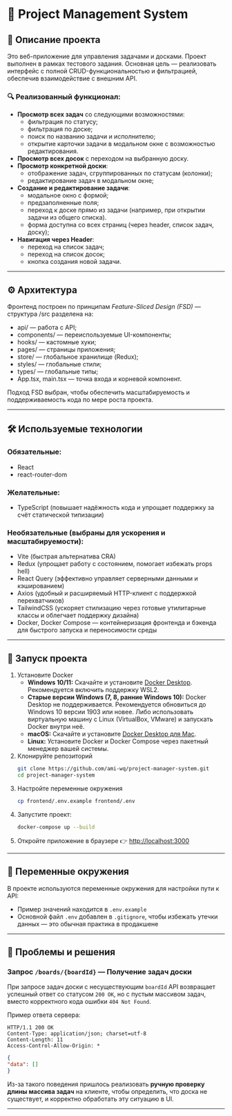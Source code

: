 # 📌 Project Management System

## 🧩 Описание проекта

Это веб-приложение для управления задачами и досками. Проект выполнен в рамках тестового задания. Основная цель — реализовать интерфейс с полной CRUD-функциональностью и фильтрацией, обеспечив взаимодействие с внешним API.

### 🔍 Реализованный функционал:
- **Просмотр всех задач** со следующими возможностями:
  - фильтрация по статусу;
  - фильтрация по доске;
  - поиск по названию задачи и исполнителю;
  - открытие карточки задачи в модальном окне с возможностью редактирования.
- **Просмотр всех досок** с переходом на выбранную доску.
- **Просмотр конкретной доски**:
  - отображение задач, сгруппированных по статусам (колонки);
  - редактирование задач в модальном окне;
- **Создание и редактирование задачи**:
   - модальное окно с формой;
   - предзаполненные поля;
   - переход к доске прямо из задачи (например, при открытии задачи из общего списка).
   - форма доступна со всех страниц (через header, список задач, доску);
- **Навигация через Header**:
  - переход на список задач;
  - переход на список досок;
  - кнопка создания новой задачи.

---

## ⚙️ Архитектура

Фронтенд построен по принципам *Feature-Sliced Design (FSD)* — структура /src разделена на:

- api/ — работа с API;
- components/ — переиспользуемые UI-компоненты;
- hooks/ — кастомные хуки;
- pages/ — страницы приложения;
- store/ — глобальное хранилище (Redux);
- styles/ — глобальные стили;
- types/ — глобальные типы;
- App.tsx, main.tsx — точка входа и корневой компонент.

Подход FSD выбран, чтобы обеспечить масштабируемость и поддерживаемость кода по мере роста проекта.

---

## 🛠️ Используемые технологии

### Обязательные:
- React
- react-router-dom

### Желательные:
- TypeScript (повышает надёжность кода и упрощает поддержку за счёт статической типизации)

### Необязательные (выбраны для ускорения и масштабируемости):
- Vite (быстрая альтернатива CRA)
- Redux (упрощает работу с состоянием, помогает избежать props hell)
- React Query (эффективно управляет серверными данными и кэшированием)
- Axios (удобный и расширяемый HTTP-клиент с поддержкой перехватчиков)
- TailwindCSS (ускоряет стилизацию через готовые утилитарные классы и облегчает поддержку дизайна)
- Docker, Docker Compose — контейнеризация фронтенда и бэкенда для быстрого запуска и переносимости среды

---

## 🚀 Запуск проекта

1. Установите Docker
   - **Windows 10/11:**
     Скачайте и установите [Docker Desktop](https://www.docker.com/products/docker-desktop/).
     Рекомендуется включить поддержку WSL2.
   - **Старые версии Windows (7, 8, ранние Windows 10):**
     Docker Desktop не поддерживается. Рекомендуется обновиться до Windows 10 версии 1903 или новее. Либо использовать виртуальную машину с Linux (VirtualBox, VMware) и запускать Docker внутри неё.
   - **macOS:**
     Скачайте и установите [Docker Desktop для Mac](https://www.docker.com/products/docker-desktop/).
   - **Linux:**
     Установите Docker и Docker Compose через пакетный менеджер вашей системы.
2. Клонируйте репозиторий
   ```bash
   git clone https://github.com/ami-wq/project-manager-system.git
   cd project-manager-system
   ```
3. Настройте переменные окружения
   ```bash
   cp frontend/.env.example frontend/.env
   ```
4. Запустите проект:
   ```bash
   docker-compose up --build
   ```
5. Откройте приложение в браузере
   👉 [http://localhost:3000](http://localhost:3000)

---

## 🔐 Переменные окружения

В проекте используются переменные окружения для настройки пути к API:

* Пример значений находится в `.env.example`
* Основной файл `.env` добавлен в `.gitignore`, чтобы избежать утечки данных — это обычная практика в продакшене

---

## 🚧 Проблемы и решения

### Запрос `/boards/{boardId}` — Получение задач доски

При запросе задач доски с несуществующим `boardId` API возвращает успешный ответ со статусом `200 OK`, но с пустым массивом задач, вместо корректного кода ошибки `404 Not Found`.

Пример ответа сервера:

```http
HTTP/1.1 200 OK
Content-Type: application/json; charset=utf-8
Content-Length: 11
Access-Control-Allow-Origin: *
```

```json
{
"data": []
}
```

Из-за такого поведения пришлось реализовать **ручную проверку длины массива задач** на клиенте, чтобы определить, что доска не существует, и корректно обработать эту ситуацию в UI.

---
